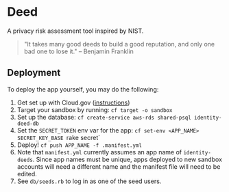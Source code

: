 # Deed

A privacy risk assessment tool inspired by NIST.

> "It takes many good deeds to build a good reputation, and only one bad one to lose it."
> – Benjamin Franklin

## Deployment

To deploy the app yourself, you may do the following:

1. Get set up with Cloud.gov
   ([instructions](https://docs.cloud.gov/getting-started/setup/))
1. Target your sandbox by running: `cf target -o sandbox`
1. Set up the database:
   `cf create-service aws-rds shared-psql identity-deed-db`
1. Set the `SECRET_TOKEN` env var for the app:
   `cf set-env <APP_NAME> SECRET_KEY_BASE `rake secret`
1. Deploy! `cf push APP_NAME -f .manifest.yml`
1. Note that `manifest.yml` currently assumes an app name of `identity-deeds`.
   Since app names must be unique, apps deployed to new sandbox accounts will
   need a different name and the manifest file will need to be edited.
1. See `db/seeds.rb` to log in as one of the seed users.
